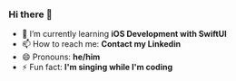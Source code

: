 ### Hi there 👋
- 🌱 I’m currently learning **iOS Development with SwiftUI**
- 📫 How to reach me: **Contact my Linkedin**
- 😄 Pronouns: **he/him**
- ⚡ Fun fact: **I'm singing while I'm coding**

